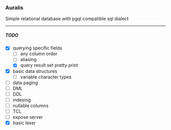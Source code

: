 ### Auralis
Simple relational database with pgql compatible sql dialect

---

##### TODO
- [x] querying specific fields
  - [ ] any column order
  - [ ] aliasing
  - [x] query result set pretty print
- [x] basic data structures
  - [ ] variable character types
- [ ] data paging
- [ ] DML
- [ ] DDL
- [ ] indexing
- [ ] nullable columns
- [ ] TCL
- [ ] expose server
- [x] basic lexer
